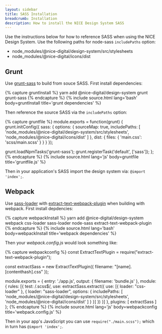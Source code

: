 ```yaml
---
layout: sidebar
title: SASS Installation
breadcrumb: Installation
description: How to install the NICE Design System SASS
---
```


Use the instructions below for how to reference SASS when using the NICE Design System. Use the following paths for node-sass `includePaths` option:

- node_modules/@nice-digital/design-system/src/stylesheets
- node_modules/@nice-digital/icons/dist

## Grunt

Use [grunt-sass](https://github.com/sindresorhus/grunt-sass) to build from souce SASS. First install dependencies:

{% capture gruntInstall %}
yarn add @nice-digital/design-system grunt grunt-sass
{% endcapture %}
{% include source.html lang='bash' body=gruntInstall title='grunt dependencies' %}

Then reference the source SASS via the `includePaths` option:

{% capture gruntfile %}
module.exports = function(grunt) {
  grunt.initConfig({
    sass: {
      options: {
        sourceMap: true,
        includePaths: [
          'node_modules/@nice-digital/design-system/src/stylesheets',
          'node_modules/@nice-digital/icons/dist'
        ]
      },
      dist: {
        files: {
          'main.css': 'scss/main.scss'
        }
      }
    }
  });

  grunt.loadNpmTasks('grunt-sass');
  grunt.registerTask('default', ['sass']);
};
{% endcapture %}
{% include source.html lang='js' body=gruntfile title='gruntfile.js' %}

Then in your application's SASS import the design system via: `@import 'index';`.

## Webpack

Use [sass-loader](https://github.com/webpack-contrib/sass-loader) with [extract-text-webpack-plugin](https://github.com/webpack-contrib/extract-text-webpack-plugin) when building with webpack. First install depdencies:

{% capture webpackInstall %}
yarn add @nice-digital/design-system webpack css-loader sass-loader node-sass extract-text-webpack-plugin
{% endcapture %}
{% include source.html lang='bash' body=webpackInstall title='webpack dependencies' %}

Then your *webpack.config.js* would look something like:

{% capture webpackconfig %}
const ExtractTextPlugin = require("extract-text-webpack-plugin");

const extractSass = new ExtractTextPlugin({
  filename: "[name].[contenthash].css"
});

module.exports = {
  entry: './app.js',
  output: {
    filename: 'bundle.js'
  },
  module: {
    rules: [{
      test: /\.scss$/,
      use: extractSass.extract({
        use: [{
          loader: "css-loader"
        }, {
          loader: "sass-loader",
          options: {
            includePaths: [
              'node_modules/@nice-digital/design-system/src/stylesheets',
              'node_modules/@nice-digital/icons/dist'
            ]
          }
        }]
      })
    }]
  },
  plugins: [
    extractSass
  ]
};
{% endcapture %}
{% include source.html lang='js' body=webpackconfig title='webpack.config.js' %}

Then in your app's JavaScript you can use `require("./main.scss");` which in turn has `@import 'index';`.